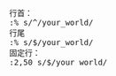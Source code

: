 <pre class="prettyprint lang-js linenums">行首：
:% s/^/your_world/
行尾
:% s/$/your_world/
固定行：
:2,50 s/$/your_world/</pre>